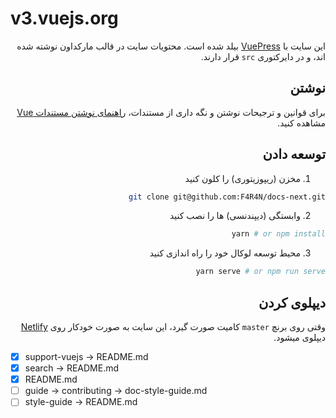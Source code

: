 # v3.vuejs.org

<div dir="rtl">

این سایت با [VuePress](https://vuepress.vuejs.org/) بیلد شده است. محتویات سایت در قالب مارکداون نوشته شده اند، و در دایرکتوری `src` قرار دارند.


## نوشتن

برای قوانین و ترجیحات نوشتن و نگه داری از مستندات، [راهنمای نوشتن مستندات Vue](https://v3.vuejs.org/guide/writing-guide.html) مشاهده کنید.

## توسعه دادن

1. مخزن (ریپوزیتوری) را کلون کنید

```bash
git clone git@github.com:F4R4N/docs-next.git
```

2. وابستگی (دیپندنسی) ها را نصب کنید

```bash
yarn # or npm install
```

3. محیط توسعه لوکال خود را راه اندازی کنید

```bash
yarn serve # or npm run serve
```

## دیپلوی کردن
وقتی روی برنچ `master` کامیت صورت گیرد، این سایت به صورت خودکار روی [Netlify](https://www.netlify.com/) دیپلوی میشود.


</div>

- [x] support-vuejs -> README.md
- [x] search -> README.md
- [x] README.md
- [ ] guide -> contributing -> doc-style-guide.md
- [ ] style-guide -> README.md

